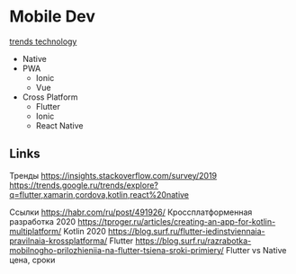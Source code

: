 # Mobile Dev

[trends technology](https://trends.google.ru/trends/explore?q=flutter,xamarin,cordova,kotlin,react%20native)
- Native
- PWA
	- Ionic
	- Vue
- Cross Platform
	- Flutter
	- Ionic
	- React Native

## Links

Тренды
https://insights.stackoverflow.com/survey/2019
https://trends.google.ru/trends/explore?q=flutter,xamarin,cordova,kotlin,react%20native

Ссылки
https://habr.com/ru/post/491926/ Кроссплатформенная разработка 2020
https://tproger.ru/articles/creating-an-app-for-kotlin-multiplatform/ Kotlin 2020
https://blog.surf.ru/flutter-iedinstviennaia-pravilnaia-krossplatforma/ Flutter 
https://blog.surf.ru/razrabotka-mobilnogho-prilozhieniia-na-flutter-tsiena-sroki-primiery/ Flutter vs Native цена, сроки 